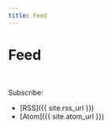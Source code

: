 ```yaml
---
title: Feed
---
```


# Feed

&nbsp;

Subscribe:

- [RSS]({{ site.rss_url }})
- [Atom]({{ site.atom_url }})

